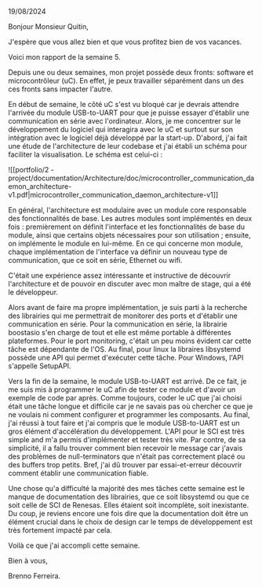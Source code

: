 19/08/2024

Bonjour Monsieur Quitin,

J'espère que vous allez bien et que vous profitez bien de vos vacances.

Voici mon rapport de la semaine 5.

Depuis une ou deux semaines, mon projet possède deux fronts: software et microcontrôleur (uC). En effet, je peux travailler séparément dans un des ces fronts sans impacter l'autre.

En début de semaine, le côté uC s'est vu bloqué car je devrais attendre l'arrivée du module USB-to-UART pour que je puisse essayer d'établir une communication en série avec l'ordinateur. Alors, je me concentrer sur le développement du logiciel qui interagira avec le uC et surtout sur son intégration avec le logiciel déjà développé par la start-up. D'abord, j'ai fait une étude de l'architecture de leur codebase et j'ai établi un schéma pour faciliter la visualisation. Le schéma est celui-ci :

![[portfolio/2 - project/documentation/Architecture/doc/microcontroller_communication_daemon_architecture-v1.pdf|microcontroller_communication_daemon_architecture-v1]]

En général, l'architecture est modulaire avec un module core responsable des fonctionnalités de base. Les autres modules sont implémentés en deux fois : premièrement on définit l'interface et les fonctionnalités de base du module, ainsi que certains objets nécessaires pour son utilisation ; ensuite, on implémente le module en lui-même. En ce qui concerne mon module, chaque implémentation de l'interface va définir un nouveau type de communication, que ce soit en série, Ethernet ou wifi. 

C'était une expérience assez intéressante et instructive de découvrir l'architecture et de pouvoir en discuter avec mon maître de stage, qui a été le développeur.

Alors avant de faire ma propre implémentation, je suis parti à la recherche des librairies qui me permettrait de monitorer des ports et d'établir une communication en série. Pour la communication en série, la librairie boostasio s'en charge de tout et elle est même portable à différentes plateformes. Pour le port monitoring, c'était un peu moins évident car cette tâche est dépendante de l'OS. Au final, pour linux la libraires libsystemd possède une API qui permet d'exécuter cette tâche. Pour Windows, l'API s'appelle SetupAPI.

Vers la fin de la semaine, le module USB-to-UART est arrivé. De ce fait, je me suis mis à programmer le uC afin de tester ce module et d'avoir un exemple de code par après. Comme toujours, coder le uC que j'ai choisi était une tâche longue et difficile car je ne savais pas où chercher ce que je ne voulais ni comment configurer et programmer les composants. Au final, j'ai réussi à tout faire et j'ai compris que le module USB-to-UART est un gros élément d'accélération du développement. L'API pour le SCI est très simple and m'a permis d'implémenter et tester très vite. Par contre, de sa simplicité, il a fallu trouver comment bien recevoir le message car j'avais des problèmes de null-terminators que n'était pas correctement placé ou des buffers trop petits. Bref, j'ai dû trouver par essai-et-erreur découvrir comment établir une communication fiable.

Une chose qu'a difficulté la majorité des mes tâches cette semaine est le manque de documentation des librairies, que ce soit libsystemd ou que ce soit celle de SCI de Renesas. Elles étaient soit incomplète, soit inexistante. Du coup, je reviens encore une fois dire que la documentation doit être un élément crucial dans le choix de design car le temps de développement est très fortement impacté par cela. 

Voilà ce que j'ai accompli cette semaine.

Bien à vous,

Brenno Ferreira.